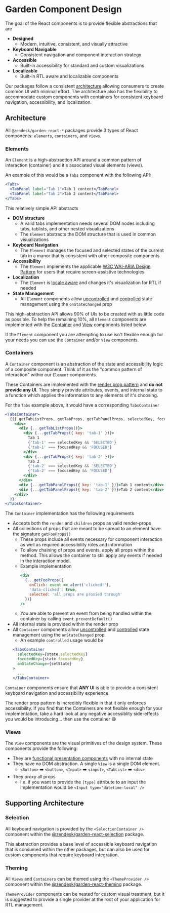 # Garden Component Design

The goal of the React components is to provide flexible abstractions that are

* **Designed**
  * Modern, intuitive, consistent, and visually attractive
* **Keyboard Navigable**
  * Consistent navigation and component interaction strategy
* **Accessible**
  * Built-in accessibility for standard and custom visualizations
* **Localizable**
  * Built-in RTL aware and localizable components

Our packages follow a consistent [architecture](#architecture) allowing consumers to create common UI with minimal effort. The architecture also has the flexibility to accommodate custom components with containers for consistent keyboard navigation, accessibility, and localization.

## Architecture

All `@zendesk/garden-react-*` packages provide 3 types of React components: `elements`, `containers`, and `views`.

### Elements

An `Element` is a high-abstraction API around a common pattern of interaction (container) and it's associated visual elements (views).

An example of this would be a `Tabs` component with the following API:

```jsx
<Tabs>
  <TabPanel label="Tab 1">Tab 1 content</TabPanel>
  <TabPanel label="Tab 2">Tab 2 content</TabPanel>
</Tabs>
```

This relatively simple API abstracts

* **DOM structure**
  * A valid tabs implementation needs several DOM nodes including tabs, tablists, and other nested visualizations
  * The `Element` abstracts the DOM structure that is used in common visualizations
* **Keyboard Navigation**
  * The `Element` manages the focused and selected states of the current tab in a manor that is consistent with other composite components
* **Accessibility**
  * The `Element` implements the applicable [W3C WAI-ARIA Design Pattern](https://www.w3.org/TR/wai-aria-practices/#aria_ex) for users that require screen-assistive technologies
* **Localization**
  * The `Element` is [locale aware](#theming) and changes it's visualization for RTL if needed
* **State Management**
  * All `Element` components allow [uncontrolled](https://reactjs.org/docs/uncontrolled-components.html) and [controlled](https://reactjs.org/docs/forms.html#controlled-components) state management using the `onStateChanged` prop

This high-abstraction API allows 90% of UIs to be created with as little code as possible. To help the remaining 10%, all `Element` components are implemented with the [Container](#containers) and [View](#views) components listed below.

If the `Element` component you are attempting to use isn't flexible enough for your needs you can use the `Container` and/or `View` components.

### Containers

A `Container` component is an abstraction of the state and accessibility logic of a composite component. Think of it as the "common pattern of interaction" within our `Element` components.

These Containers are implemented with the [render prop pattern](https://reactjs.org/docs/render-props.html) and **do not provide any UI**. They simply provide attributes, events, and internal state to a function which applies the information to any elements of it's choosing.

For the `Tabs` example above, it would have a corresponding `TabsContainer`

```jsx
<TabsContainer>
  {({ getTabListProps, getTabProps, getTabPanelProps, selectedKey, focusedKey }) => (
    <div>
      <div {...getTabListProps()}>
        <div {...getTabProps({ key: 'tab-1' })}>
          Tab 1
          {'tab-1' === selectedKey && 'SELECTED'}
          {'tab-1' === focusedKey && 'FOCUSED'}
        </div>
        <div {...getTabProps({ key: 'tab-2' })}>
          Tab 2
          {'tab-2' === selectedKey && 'SELECTED'}
          {'tab-2' === focusedKey && 'FOCUSED'}
        </div>
      </div>
      <div {...getTabPanelProps({ key: 'tab-1' })}>Tab 1 content</div>
      <div {...getTabPanelProps({ key: 'tab-2' })}>Tab 2 content</div>
    </div>
  )}
</TabsContainer>
```

The `Container` implementation has the following requirements

* Accepts both the `render` and `children` props as valid render-props
* All collections of props that are meant to be spread to an element have the signature `getFooProps()`
  * These props include all events necessary for component interaction as well as required accessibility roles and information
  * To allow chaining of props and events, apply all props within the method. This allows the container to still apply any events if needed in the interaction model.
  * Example implementation
    ```jsx
    <div
      {...getFooProps({
        onClick: event => alert('clicked!'),
        'data-clicked': true,
        selected: 'all props are proxied through'
      })}
    />
    ```
  * You are able to prevent an event from being handled within the container by calling `event.preventDefault()`
* All internal state is provided within the render prop
* All `Container` components allow [uncontrolled](https://reactjs.org/docs/uncontrolled-components.html) and [controlled](https://reactjs.org/docs/forms.html#controlled-components) state management using the `onStateChanged` prop.
  * An example `controlled` usage would be
  ```jsx
  <TabsContainer
    selectedKey={state.selectedKey}
    focusedKey={state.focusedKey}
    onStateChange={setState}
  >
    ...
  </TabsContainer>
  ```

`Container` components ensure that **ANY UI** is able to provide a consistent keyboard navigation and accessibility experience.

The render prop pattern is incredibly flexible in that it only enforces accessibility. If you find that the Containers are not flexible enough for your implementation, take a hard look at any negative accessiblity side-effects you would be introducing... then use the container :smile:

### Views

The `View` components are the visual primitives of the design system. These components provide the following:

* They are [functional presentation components](https://reactjs.org/docs/components-and-props.html#functional-and-class-components) with no internal state
* They have no DOM abstraction. A single `View` is a single DOM element.
  * `<Button>` :arrow_right: `<button>`, `<Input>` :arrow_right: `<input>`, `<TabList>` :arrow_right: `<div>`
* They proxy all props
  * i.e. if you want to provide the `[type]` attribute to an input the implementation would be `<Input type="datetime-local" />`

## Supporting Architecture

### Selection

All keyboard navigation is provided by the `<SelectionContainer />` component within the [@zendesk/garden-react-selection](../packages/selection) package.

This abstraction provides a base level of accessible keyboard navigation that is consumed within the other packages, but can also be used for custom components that require keyboard integration.

### Theming

All `Views` and `Containers` can be themed using the `<ThemeProvider />` component within the [@zendesk/garden-react-theming](../packages/theming) package.

`ThemeProvider` components can be nested for custom visual treatment, but it is suggested to provide a single provider at the root of your application for RTL management.
